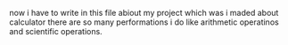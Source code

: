now i have to write in this file abiout my project which was i maded about calculator
there are so many performations i do like arithmetic operatinos and scientific operations.